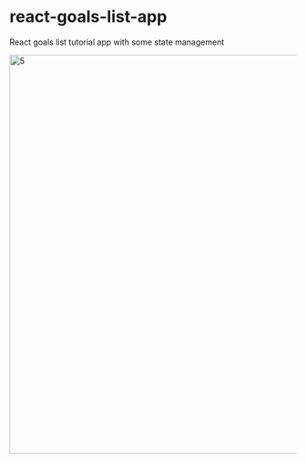 # react-goals-list-app
React goals list tutorial app with some state management

<img height="700" alt="5" src="https://github.com/user-attachments/assets/2bff7879-581d-45df-b8af-29a25d235b9a" />
